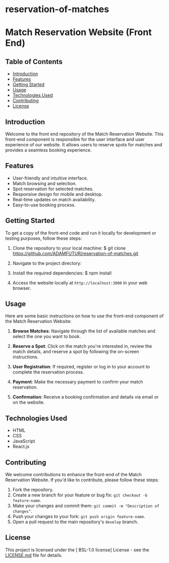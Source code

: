 # reservation-of-matches
# Match Reservation Website (Front End)

## Table of Contents

- [Introduction](#introduction)
- [Features](#features)
- [Getting Started](#getting-started)
- [Usage](#usage)
- [Technologies Used](#technologies-used)
- [Contributing](#contributing)
- [License](#license)

## Introduction

Welcome to the front end repository of the Match Reservation Website. This front-end component is responsible for the user interface and user experience of our website. It allows users to reserve spots for matches and provides a seamless booking experience.

## Features

- User-friendly and intuitive interface.
- Match browsing and selection.
- Spot reservation for selected matches.
- Responsive design for mobile and desktop.
- Real-time updates on match availability.
- Easy-to-use booking process.

## Getting Started

To get a copy of the front-end code and run it locally for development or testing purposes, follow these steps:

1. Clone the repository to your local machine:
  $ git clone https://github.com/ADAMFUTUR/reservation-of-matches.git

2. Navigate to the project directory:
  
3. Install the required dependencies:
    $ npm install

5. Access the website locally at `http://localhost:3000` in your web browser.

## Usage

Here are some basic instructions on how to use the front-end component of the Match Reservation Website:

1. **Browse Matches**: Navigate through the list of available matches and select the one you want to book.

2. **Reserve a Spot**: Click on the match you're interested in, review the match details, and reserve a spot by following the on-screen instructions.

3. **User Registration**: If required, register or log in to your account to complete the reservation process.

4. **Payment**: Make the necessary payment to confirm your match reservation.

5. **Confirmation**: Receive a booking confirmation and details via email or on the website.

## Technologies Used

- HTML
- CSS
- JavaScript
- React.js

## Contributing

We welcome contributions to enhance the front-end of the Match Reservation Website. If you'd like to contribute, please follow these steps:

1. Fork the repository.
2. Create a new branch for your feature or bug fix: `git checkout -b feature-name`.
3. Make your changes and commit them: `git commit -m "Description of changes"`.
4. Push your changes to your fork: `git push origin feature-name`.
5. Open a pull request to the main repository's `develop` branch.

## License

This project is licensed under the [ BSL-1.0 license] License - see the [LICENSE.md](LICENSE.md) file for details.
